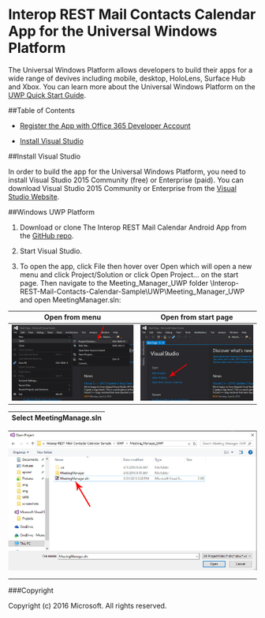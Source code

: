 # Interop REST Mail Contacts Calendar App for the Universal Windows Platform

The Universal Windows Platform allows developers to build their apps for a wide range of devives including mobile, desktop, HoloLens, Surface Hub and Xbox. You can learn more about the Universal Windows Platform on the [UWP Quick Start Guide](http://microsoft.github.io/UWPQuickStart/index.html#). 

##Table of Contents

* [Register the App with Office 365 Developer Account](../#register-the-app-with-office-365-developer-account)

* [Install Visual Studio](#install-visual-studio)

##Install Visual Studio

In order to build the app for the Universal Windows Platform, you need to install Visual Studio 2015 Community (free) or Enterprise (paid). You can download Visual Studio 2015 Community or Enterprise from the [Visual Studio Website](https://www.visualstudio.com/).

##Windows UWP Platform

1. Download or clone The Interop REST Mail Calendar Android App from the [GitHub repo](https://github.com/OfficeDev/Interop-REST-Mail-Contacts-Calendar-Sample).

2. Start Visual Studio.

3. To open the app, click File then hover over Open which will open a new menu and click Project/Solution or click Open Project... on the start page. Then navigate to the Meeting_Manager_UWP folder \Interop-REST-Mail-Contacts-Calendar-Sample\UWP\Meeting_Manager_UWP and open MeetingManager.sln:

Open from menu | Open from start page
--- | ---
![](../img/vs-openproject.jpg) | ![](../img/vs-openproject-2.jpg)

Select MeetingManage.sln |
--- |
![](../img/vs-select-file.jpg)

---

###Copyright

Copyright (c) 2016 Microsoft. All rights reserved.